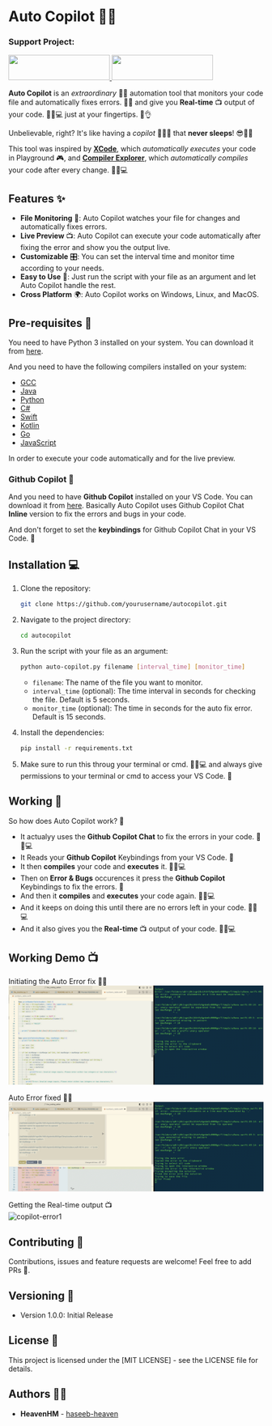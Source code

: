 # Auto Copilot 🌙✨

### **Support Project:**
<a href="https://www.buymeacoffee.com/haseebheaven">
    <img src="https://img.buymeacoffee.com/button-api/?text=Buy%20me%20a%20coffee&emoji=&slug=haseebheaven&button_colour=40DCA5&font_colour=ffffff&font_family=Cookie&outline_colour=000000&coffee_colour=FFDD00" width="200" height="50" />
</a>
<a href="https://ko-fi.com/heavenhm">
    <img src="https://img.shields.io/badge/KoFi-ffdd00?style=for-the-badge&logo=Ko-fi&logoColor=orange" width="200" height="50" />
</a>

**Auto Copilot** is an _extraordinary_ 🌟🔧 automation tool that monitors your code file and automatically fixes errors. 🚀💡 
and give you **Real-time** 📺 output of your code. 🎯🔧💻 just at your fingertips. 🤩👌

Unbelievable, right? It's like having a _copilot_ 🚁👨‍✈️ that **never sleeps**! 😎🌙✨

This tool was inspired by [**XCode**](https://developer.apple.com/xcode/), which _automatically executes_ your code in Playground 🎮, and [**Compiler Explorer**](https://godbolt.org/), which _automatically compiles_ your code after every change. 🎯🔧💻



## Features ✨

- **File Monitoring** 📂: Auto Copilot watches your file for changes and automatically fixes errors.
- **Live Preview** 📺: Auto Copilot can execute your code automatically after fixing the error and show you the output live.
- **Customizable** 🎛️: You can set the interval time and monitor time according to your needs.
- **Easy to Use** 🚀: Just run the script with your file as an argument and let Auto Copilot handle the rest.
- **Cross Platform** 🌍: Auto Copilot works on Windows, Linux, and MacOS.

## Pre-requisites 📝

You need to have Python 3 installed on your system. You can download it from [here](https://www.python.org/downloads/).

And you need to have the following compilers installed on your system:
- [GCC](https://gcc.gnu.org/)
- [Java](https://www.java.com/en/)
- [Python](https://www.python.org/)
- [C#](https://docs.microsoft.com/en-us/dotnet/csharp/)
- [Swift](https://swift.org/)
- [Kotlin](https://kotlinlang.org/)
- [Go](https://golang.org/)
- [JavaScript](https://www.javascript.com/)

In order to execute your code automatically and for the live preview.

### Github Copilot 🔑
And you need to have **Github Copilot** installed on your VS Code. You can download it from [here](https://copilot.github.com/).
Basically Auto Copilot uses Github Copilot Chat **Inline** version to fix the errors and bugs in your code.

And don't forget to set the **keybindings** for Github Copilot Chat in your VS Code. 🔑

## Installation 💻

1. Clone the repository:
    ```sh
    git clone https://github.com/yourusername/autocopilot.git
    ```

2. Navigate to the project directory:
    ```sh
    cd autocopilot
    ```

3. Run the script with your file as an argument:
    ```sh
    python auto-copilot.py filename [interval_time] [monitor_time]
    ```

    - `filename`: The name of the file you want to monitor.
    - `interval_time` (optional): The time interval in seconds for checking the file. Default is 5 seconds.
    - `monitor_time` (optional): The time in seconds for the auto fix error. Default is 15 seconds.

4. Install the dependencies:
    ```sh
    pip install -r requirements.txt
    ```
5. Make sure to run this throug your terminal or cmd. 🎯🔧💻 and always give permissions to your terminal or cmd to access your VS Code. 🔑

## Working 🚀
So how does Auto Copilot work? 🤔
- It actualyy uses the **Github Copilot Chat** to fix the errors in your code. 🎯🔧💻
- It Reads your **Github Copilot** Keybindings from your VS Code. 🔑
- It then **compiles** your code and **executes** it. 🎯🔧💻
- Then on **Error & Bugs** occurences it press the **Github Copilot** Keybindings to fix the errors. 🔑
- And then it **compiles** and **executes** your code again. 🎯🔧💻
- And it keeps on doing this until there are no errors left in your code. 🎯🔧💻
- And it also gives you the **Real-time** 📺 output of your code. 🎯🔧💻

## Working Demo 📺
Initiating the Auto Error fix 🚀💡</br>
![copilot-error1](https://github.com/haseeb-heaven/Auto-Copilot/blob/main/resources/auto-copilot-error-fix-1.png?raw=true "Intitiating the Error & Bug fix")</br>

Auto Error fixed 🚀💡</br>
![copilot-error1](https://github.com/haseeb-heaven/Auto-Copilot/blob/main/resources/auto-copilot-error-fix-2.png?raw=true "Error & Bug fixed")</br>

Getting the Real-time output 📺</br>
![copilot-error1](https://github.com/haseeb-heaven/Auto-Copilot/blob/main/resources/auto-copilot-error-fixex.png?raw=true "Real-time output")</br>

## Contributing 🤝
Contributions, issues and feature requests are welcome! Feel free to add PRs 🚀.

## Versioning 📌
- Version 1.0.0: Initial Release

## License 📜
This project is licensed under the [MIT LICENSE] - see the LICENSE file for details.

## Authors 👨‍💻
- **HeavenHM** - [haseeb-heaven](https://github.com/haseeb-heaven)
